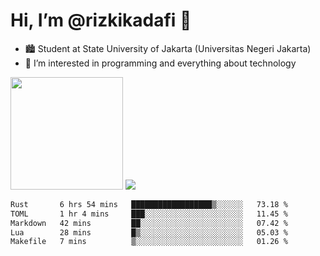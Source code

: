 # Hi, I’m @rizkikadafi 👋
- 🏙 Student at State University of Jakarta (Universitas Negeri Jakarta)
- 👀 I’m interested in programming and everything about technology
<img height="180em" src="https://github-readme-stats.vercel.app/api?username=rizkikadafi&show_icons=true&hide_border=true&&count_private=true&include_all_commits=true" />
<img src="https://github-readme-stats.vercel.app/api/top-langs/?username=rizkikadafi&show_icons=true&hide_border=true&&count_private=true&include_all_commits=true" />

<!--START_SECTION:waka-->

```txt
Rust       6 hrs 54 mins   ██████████████████▒░░░░░░   73.18 %
TOML       1 hr 4 mins     ███░░░░░░░░░░░░░░░░░░░░░░   11.45 %
Markdown   42 mins         ██░░░░░░░░░░░░░░░░░░░░░░░   07.42 %
Lua        28 mins         █▒░░░░░░░░░░░░░░░░░░░░░░░   05.03 %
Makefile   7 mins          ▒░░░░░░░░░░░░░░░░░░░░░░░░   01.26 %
```

<!--END_SECTION:waka-->

<!---
rizkikadafi/rizkikadafi is a ✨ special ✨ repository because its `README.md` (this file) appears on your GitHub profile.
You can click the Preview link to take a look at your changes.
--->
